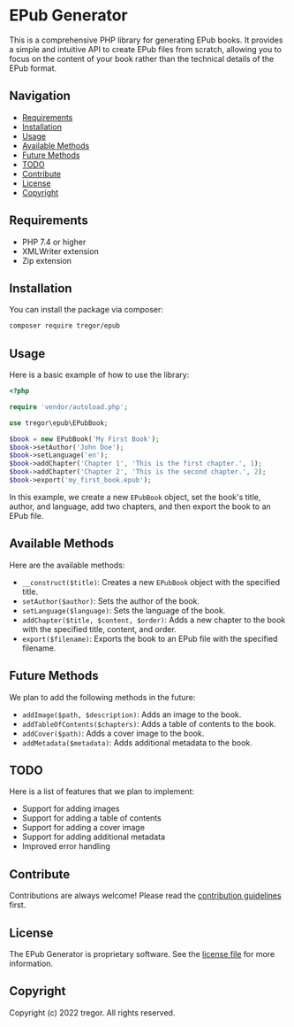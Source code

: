 # EPub Generator

This is a comprehensive PHP library for generating EPub books. It provides a simple and intuitive API to create EPub files from scratch, allowing you to focus on the content of your book rather than the technical details of the EPub format.

## Navigation

- [Requirements](#requirements)
- [Installation](#installation)
- [Usage](#usage)
- [Available Methods](#available-methods)
- [Future Methods](#future-methods)
- [TODO](#todo)
- [Contribute](#contribute)
- [License](#license)
- [Copyright](#copyright)

## Requirements

- PHP 7.4 or higher
- XMLWriter extension
- Zip extension

## Installation

You can install the package via composer:

```bash
composer require tregor/epub
```

## Usage

Here is a basic example of how to use the library:

```php
<?php

require 'vendor/autoload.php';

use tregor\epub\EPubBook;

$book = new EPubBook('My First Book');
$book->setAuthor('John Doe');
$book->setLanguage('en');
$book->addChapter('Chapter 1', 'This is the first chapter.', 1);
$book->addChapter('Chapter 2', 'This is the second chapter.', 2);
$book->export('my_first_book.epub');
```

In this example, we create a new `EPubBook` object, set the book's title, author, and language, add two chapters, and then export the book to an EPub file.

## Available Methods

Here are the available methods:

- `__construct($title)`: Creates a new `EPubBook` object with the specified title.
- `setAuthor($author)`: Sets the author of the book.
- `setLanguage($language)`: Sets the language of the book.
- `addChapter($title, $content, $order)`: Adds a new chapter to the book with the specified title, content, and order.
- `export($filename)`: Exports the book to an EPub file with the specified filename.

## Future Methods

We plan to add the following methods in the future:

- `addImage($path, $description)`: Adds an image to the book.
- `addTableOfContents($chapters)`: Adds a table of contents to the book.
- `addCover($path)`: Adds a cover image to the book.
- `addMetadata($metadata)`: Adds additional metadata to the book.

## TODO

Here is a list of features that we plan to implement:

- Support for adding images
- Support for adding a table of contents
- Support for adding a cover image
- Support for adding additional metadata
- Improved error handling

## Contribute

Contributions are always welcome! Please read the [contribution guidelines](CONTRIBUTING.md) first.

## License

The EPub Generator is proprietary software. See the [license file](LICENSE.md) for more information.

## Copyright

Copyright (c) 2022 tregor. All rights reserved.